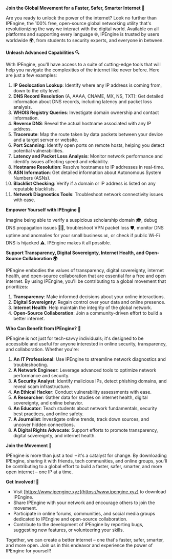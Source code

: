 **Join the Global Movement for a Faster, Safer, Smarter Internet 🚀**

Are you ready to unlock the power of the internet? Look no further than IPEngine, the 100% free, open-source global networking utility that's revolutionizing the way we interact with the digital world. Available on all platforms and supporting every language 🌐, IPEngine is trusted by users worldwide 🌍, from students to security experts, and everyone in between.

**Unleash Advanced Capabilities 🔍**

With IPEngine, you'll have access to a suite of cutting-edge tools that will help you navigate the complexities of the internet like never before. Here are just a few examples:

1. **IP Geolocation Lookup**: Identify where any IP address is coming from, down to the city level.
2. **DNS Record Resolution** (A, AAAA, CNAME, MX, NS, TXT): Get detailed information about DNS records, including latency and packet loss analysis.
3. **WHOIS Registry Queries**: Investigate domain ownership and contact information.
4. **Reverse DNS**: Reveal the actual hostname associated with any IP address.
5. **Traceroute**: Map the route taken by data packets between your device and a target server or website.
6. **Port Scanning**: Identify open ports on remote hosts, helping you detect potential vulnerabilities.
7. **Latency and Packet Loss Analysis**: Monitor network performance and identify issues affecting speed and reliability.
8. **Hostname Resolution**: Resolve hostnames to IP addresses in real-time.
9. **ASN Information**: Get detailed information about Autonomous System Numbers (ASNs).
10. **Blacklist Checking**: Verify if a domain or IP address is listed on any reputable blacklists.
11. **Network Diagnostics Tools**: Troubleshoot network connectivity issues with ease.

**Empower Yourself with IPEngine 🔐**

Imagine being able to verify a suspicious scholarship domain 🎓, debug DNS propagation issues 👨‍💻, troubleshoot VPN packet loss 🛡️, monitor DNS uptime and anomalies for your small business 📊, or check if public Wi-Fi DNS is hijacked ⚠️. IPEngine makes it all possible.

**Support Transparency, Digital Sovereignty, Internet Health, and Open-Source Collaboration 🌍**

IPEngine embodies the values of transparency, digital sovereignty, internet health, and open-source collaboration that are essential for a free and open internet. By using IPEngine, you'll be contributing to a global movement that prioritizes:

1. **Transparency**: Make informed decisions about your online interactions.
2. **Digital Sovereignty**: Regain control over your data and online presence.
3. **Internet Health**: Help maintain the integrity of the global network.
4. **Open-Source Collaboration**: Join a community-driven effort to build a better internet.

**Who Can Benefit from IPEngine? 🤝**

IPEngine is not just for tech-savvy individuals; it's designed to be accessible and useful for anyone interested in online security, transparency, and collaboration. Whether you're:

1. **An IT Professional**: Use IPEngine to streamline network diagnostics and troubleshooting.
2. **A Network Engineer**: Leverage advanced tools to optimize network performance and security.
3. **A Security Analyst**: Identify malicious IPs, detect phishing domains, and reveal scam infrastructure.
4. **An Ethical Hacker**: Conduct vulnerability assessments with ease.
5. **A Researcher**: Gather data for studies on internet health, digital sovereignty, and online behavior.
6. **An Educator**: Teach students about network fundamentals, security best practices, and online safety.
7. **A Journalist**: Investigate online trends, track down sources, and uncover hidden connections.
8. **A Digital Rights Advocate**: Support efforts to promote transparency, digital sovereignty, and internet health.

**Join the Movement 💪**

IPEngine is more than just a tool – it's a catalyst for change. By downloading IPEngine, sharing it with friends, tech communities, and online groups, you'll be contributing to a global effort to build a faster, safer, smarter, and more open internet – one IP at a time.

**Get Involved! 🌟**

* Visit [https://www.ipengine.xyz](https://www.ipengine.xyz) to download IPEngine.
* Share IPEngine with your network and encourage others to join the movement.
* Participate in online forums, communities, and social media groups dedicated to IPEngine and open-source collaboration.
* Contribute to the development of IPEngine by reporting bugs, suggesting new features, or volunteering your skills.

Together, we can create a better internet – one that's faster, safer, smarter, and more open. Join us in this endeavor and experience the power of IPEngine for yourself!